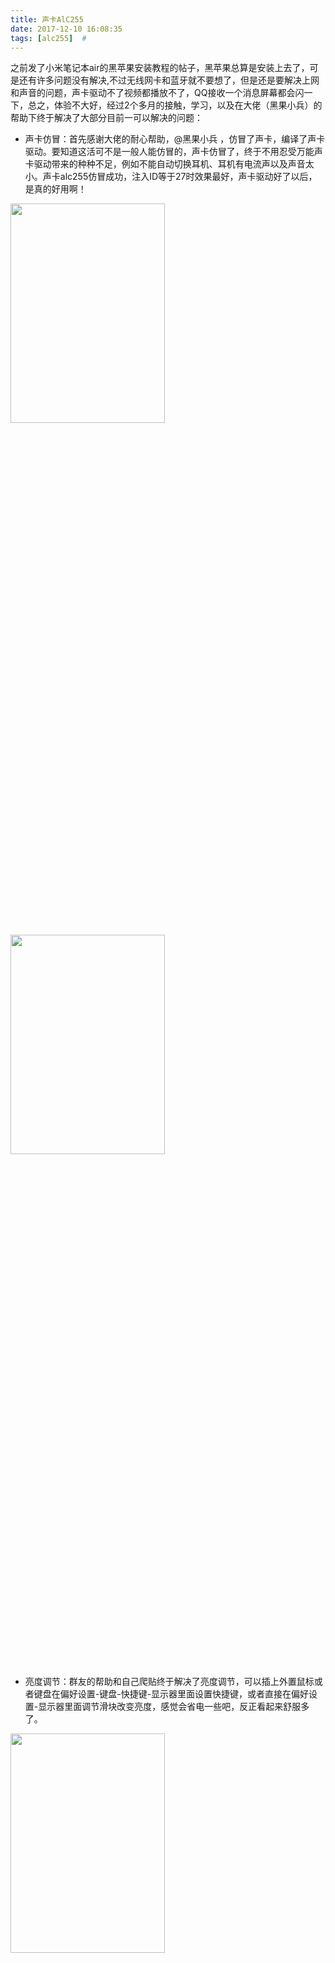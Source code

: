 ```yaml
---
title: 声卡AlC255
date: 2017-12-10 16:08:35
tags: [alc255]  #
---
```


之前发了小米笔记本air的黑苹果安装教程的帖子，黑苹果总算是安装上去了，可是还有许多问题没有解决,不过无线网卡和蓝牙就不要想了，但是还是要解决上网和声音的问题，声卡驱动不了视频都播放不了，QQ接收一个消息屏幕都会闪一下，总之，体验不大好，经过2个多月的接触，学习，以及在大佬（黑果小兵）的帮助下终于解决了大部分目前一可以解决的问题：
<!-- more -->  

- 声卡仿冒：首先感谢大佬的耐心帮助，@黑果小兵 ，仿冒了声卡，编译了声卡驱动。要知道这活可不是一般人能仿冒的，声卡仿冒了，终于不用忍受万能声卡驱动带来的种种不足，例如不能自动切换耳机、耳机有电流声以及声音太小。声卡alc255仿冒成功，注入ID等于27时效果最好，声卡驱动好了以后，是真的好用啊！  
<img src="http://ozkg680jm.bkt.clouddn.com/%E8%BE%93%E5%85%A5.png" width="70%" height="30%" />    
<img src="http://ozkg680jm.bkt.clouddn.com/%E8%BE%93%E5%85%A5.png" width="70%" height="30%" />





 

 

- 亮度调节：群友的帮助和自己爬贴终于解决了亮度调节，可以插上外置鼠标或者键盘在偏好设置-键盘-快捷键-显示器里面设置快捷键，或者直接在偏好设置-显示器里面调节滑块改变亮度，感觉会省电一些吧，反正看起来舒服多了。
<img src="http://ozkg680jm.bkt.clouddn.com/%E4%BA%AE%E5%BA%A6.png" width="70%" height="30%" />
 

解决了8个苹果和四叶草启动跑代码，并且隐藏了部分不必要的启动项。
核心显卡目前完美驱动，有线网卡内建好了，
<img src="http://ozkg680jm.bkt.clouddn.com/%E7%B3%BB%E7%BB%9F.png" width="70%" height="30%" />
 
好了感觉自己废话好多，别人都是开篇几张图后面全靠编，笔者我也忍不住放几张图出来 
<img src="http://ozkg680jm.bkt.clouddn.com/%E9%9F%B3%E9%A2%91.png" width="70%" height="30%" /> 
 
福利来了，最新修改的efi文件
下载
https://pan.baidu.com/s/1i5L7dS5


efi文件怎么替换就不用我多说了吧，尽管我之前也替换出错导致windows启动不了，也正是因为这个学到了不少东西。
最后附上大佬的博客：
  blog.daliansky.net
如果言论不当以及技术问题还请大佬指导
